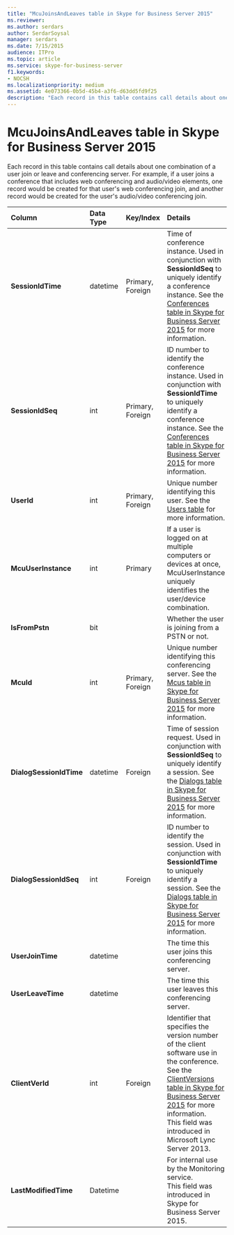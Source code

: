 ```yaml
---
title: "McuJoinsAndLeaves table in Skype for Business Server 2015"
ms.reviewer: 
ms.author: serdars
author: SerdarSoysal
manager: serdars
ms.date: 7/15/2015
audience: ITPro
ms.topic: article
ms.service: skype-for-business-server
f1.keywords:
- NOCSH
ms.localizationpriority: medium
ms.assetid: 4e073366-0b5d-45b4-a3f6-d63dd5fd9f25
description: "Each record in this table contains call details about one combination of a user join or leave and conferencing server. For example, if a user joins a conference that includes web conferencing and audio/video elements, one record would be created for that user's web conferencing join, and another record would be created for the user's audio/video conferencing join."
---
```


# McuJoinsAndLeaves table in Skype for Business Server 2015
 
Each record in this table contains call details about one combination of a user join or leave and conferencing server. For example, if a user joins a conference that includes web conferencing and audio/video elements, one record would be created for that user's web conferencing join, and another record would be created for the user's audio/video conferencing join.
  
|**Column**|**Data Type**|**Key/Index**|**Details**|
|:-----|:-----|:-----|:-----|
|**SessionIdTime** <br/> |datetime  <br/> |Primary, Foreign  <br/> |Time of conference instance. Used in conjunction with **SessionIdSeq** to uniquely identify a conference instance. See the [Conferences table in Skype for Business Server 2015](conferences.md) for more information. <br/> |
|**SessionIdSeq** <br/> |int  <br/> |Primary, Foreign  <br/> |ID number to identify the conference instance. Used in conjunction with **SessionIdTime** to uniquely identify a conference instance. See the [Conferences table in Skype for Business Server 2015](conferences.md) for more information. <br/> |
|**UserId** <br/> |int  <br/> |Primary, Foreign  <br/> |Unique number identifying this user. See the [Users table](users.md) for more information. <br/> |
|**McuUserInstance** <br/> |int  <br/> |Primary  <br/> |If a user is logged on at multiple computers or devices at once, McuUserInstance uniquely identifies the user/device combination.  <br/> |
|**IsFromPstn** <br/> |bit  <br/> | <br/> |Whether the user is joining from a PSTN or not.  <br/> |
|**McuId** <br/> |int  <br/> |Primary, Foreign  <br/> |Unique number identifying this conferencing server. See the [Mcus table in Skype for Business Server 2015](mcus.md) for more information. <br/> |
|**DialogSessionIdTime** <br/> |datetime  <br/> |Foreign  <br/> |Time of session request. Used in conjunction with **SessionIdSeq** to uniquely identify a session. See the [Dialogs table in Skype for Business Server 2015](dialogs.md) for more information. <br/> |
|**DialogSessionIdSeq** <br/> |int  <br/> |Foreign  <br/> |ID number to identify the session. Used in conjunction with **SessionIdTime** to uniquely identify a session. See the [Dialogs table in Skype for Business Server 2015](dialogs.md) for more information. <br/> |
|**UserJoinTime** <br/> |datetime  <br/> | <br/> |The time this user joins this conferencing server.  <br/> |
|**UserLeaveTime** <br/> |datetime  <br/> | <br/> |The time this user leaves this conferencing server.  <br/> |
|**ClientVerId** <br/> |int  <br/> |Foreign  <br/> |Identifier that specifies the version number of the client software use in the conference. See the [ClientVersions table in Skype for Business Server 2015](clientversions.md) for more information. <br/> This field was introduced in Microsoft Lync Server 2013.  <br/> |
|**LastModifiedTime** <br/> |Datetime  <br/> ||For internal use by the Monitoring service.  <br/> This field was introduced in Skype for Business Server 2015.  <br/> |
   


